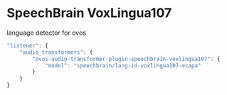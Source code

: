 # SpeechBrain VoxLingua107

language detector for ovos

```javascript
"listener": {
    "audio_transformers": {
        "ovos-audio-transformer-plugin-speechbrain-voxlingua107": {
            "model": "speechbrain/lang-id-voxlingua107-ecapa"
        }
    }
}
```